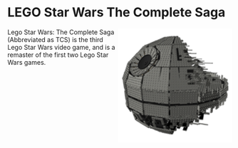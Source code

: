 LEGO Star Wars The Complete Saga
============
<img align="right" src="https://raw.githubusercontent.com/AlubJ/TTGames-LEGO-Documentation/main/media/icons/TCS.png" alt="Lego Star Wars: The Complete Saga icon" width="256"/>
Lego Star Wars: The Complete Saga (Abbreviated as TCS) is the third Lego Star Wars video game, and is a remaster of the first two Lego Star Wars games.
